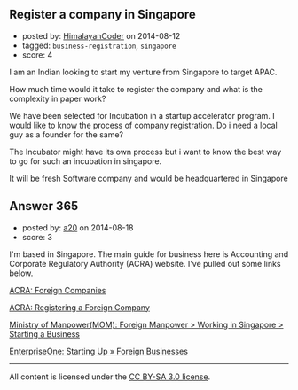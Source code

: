 ## Register a company in Singapore

- posted by: [HimalayanCoder](https://stackexchange.com/users/1385145/himalayancoder) on 2014-08-12
- tagged: `business-registration`, `singapore`
- score: 4

<p>I am an Indian looking to start my venture from Singapore to target APAC. </p>

<p>How much time would it take to register the company and what is the complexity in paper work? </p>

<p>We have been selected for Incubation in a startup accelerator program. I would like to know the process of company registration. Do i need a local guy as a founder for the same?  </p>

<p>The Incubator might have its own process but i want to know the best way to go for such an incubation in singapore. </p>

<p>It will be fresh Software company and would be headquartered in Singapore</p>



## Answer 365

- posted by: [a20](https://stackexchange.com/users/54595/a20) on 2014-08-18
- score: 3

<p>I'm based in Singapore. The main guide for business here is Accounting and Corporate Regulatory Authority (ACRA) website. I've pulled out some links below.</p>

<p><a href="https://www.acra.gov.sg/Foreign_Companies/" rel="nofollow">ACRA: Foreign Companies</a></p>

<p><a href="https://www.acra.gov.sg/components/wireframes/howToGuidesSummary.aspx?pageid=1048" rel="nofollow">ACRA: Registering a Foreign Company</a></p>

<p><a href="http://www.mom.gov.sg/foreign-manpower/working-in-singapore/starting-a-business/Pages/default.aspx" rel="nofollow">Ministry of Manpower(MOM): Foreign Manpower > Working in Singapore > Starting a Business</a></p>

<p><a href="http://www.enterpriseone.gov.sg/Topics/Starting%20Up/Foreign%20Businesses.aspx" rel="nofollow">EnterpriseOne: Starting Up » Foreign Businesses</a></p>




---

All content is licensed under the [CC BY-SA 3.0 license](https://creativecommons.org/licenses/by-sa/3.0/).
